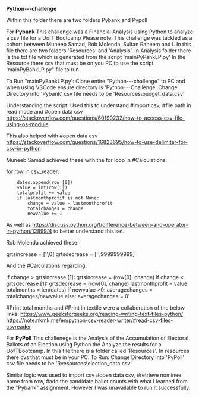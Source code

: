 **Python---challenge** 

Within this folder there are two folders Pybank and Pypoll

For **Pybank** 
This challenge was a Financial Analysis using Python to analyze a csv file for a UofT Bootcamp
Please note: This challenge was tackled as a cohort between Muneeb Samad, Rob Molenda, Sultan Raheem and I.
In this file there are two folders 'Resources' and 'Analysis'.
In Analysis folder there is the txt file which is generated from the script 'mainPyPankLP.py'
In the Resource there csv that must be on you PC to use the script 'mainPyBankLP.py" file to run

To Run "mainPyBankLP.py':
Clone entire "Python---challenge" to PC and when using VSCode ensure directory is 'Python---Challenge'
Change Directory into 'Pybank'
csv file needs to be 'Resources\budget_data.csv'

Understanding the script:
Used this to understand #import csv, #file path in read mode and #open data csv
https://stackoverflow.com/questions/60190232/how-to-access-csv-file-using-os-module

This also helped with #open data csv
https://stackoverflow.com/questions/16823695/how-to-use-delimiter-for-csv-in-python

Muneeb Samad achieved these with the for loop in #Calculations:

 for row in csv_reader:
       
        dates.append(row [0])
        value = int(row[1])
        totalprofit += value
        if lastmonthprofit is not None:
            change = value - lastmonthprofit
            totalchanges = change
            newvalue += 1

As well as https://discuss.python.org/t/difference-between-and-operator-in-python/12899/4 to better understand this set.

Rob Molenda achieved these:

grtsincrease = ['',0]
grtsdecrease = ['',9999999999]

And the #Calculations regarding:

 if change > grtsincrease [1]:
                grtsincrease = (row[0], change)
            if change < grtsdecrease [1]:
                grtsdecrease = (row[0], change)
        lastmonthprofit = value
totalmonths = len(dates)
if newvalue >0:
    averagechanges = totalchanges/newvalue
else:
    averagechanges = 0'


#Print total months and #Print in textile were a collaboration of the below links:
https://www.geeksforgeeks.org/reading-writing-text-files-python/
https://note.nkmk.me/en/python-csv-reader-writer/#read-csv-files-csvreader

For **PyPoll**
This challenege is the Analysis of the Accumulation of Electoral Ballots of an Election  using Python the Analyze the results for a UofTBootcamp.
In this file there is a folder called 'Resources'. In resources there cvs that must be in your PC. 
To Run: 
Change Directory into 'PyPoll'
csv file needs to be 'Rvesources\election_data.csv'

Similar logic was used to import csv #open data csv, #retrieve nominee name from row, #add the candidate ballot counts with what I learned from the "Pybank" assignment.
However I was unavailable to run it successfully. 


